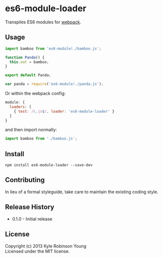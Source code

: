# es6-module-loader
Transpiles ES6 modules for [webpack](https://github.com/webpack/webpack).

## Usage

```js
import bamboo from 'es6-module!./bamboo.js';

function Panda() {
  this.eat = bamboo;
}

export default Panda;
```

```js
var panda = require('es6-module!./panda.js');
```

Or within the webpack config:

```js
module: {
  loaders: [
    { test: /\.js$/, loader: 'es6-module-loader' }
  ]
}
```

and then import normally:

```js
import bamboo from './bamboo.js';
```

## Install

`npm install es6-module-loader --save-dev`

## Contributing
In lieu of a formal styleguide, take care to maintain the existing coding style.

## Release History
* 0.1.0 - Initial release

## License
Copyright (c) 2013 Kyle Robinson Young  
Licensed under the MIT license.